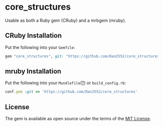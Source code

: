 # core_structures

Usable as both a Ruby gem (CRuby) and a mrbgem (mruby).

## CRuby Installation

Put the following into your `Gemfile`:

``` ruby
gem "core_structures", git: "https://github.com/Dan2552/core_structures"
```

## mruby Installation

Put the following into your `Mundlefile`([?](https://github.com/Dan2552/mundler)) or `build_config.rb`:

``` ruby
conf.gem :git => 'https://github.com/Dan2552/core_structures'
```

## License

The gem is available as open source under the terms of the [MIT License](https://opensource.org/licenses/MIT).
